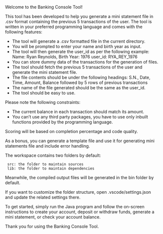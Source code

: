 Welcome to the Banking Console Tool!

This tool has been developed to help you generate a mini statement file in .csv format containing the previous 5 transactions of the user. The tool is written in your preferred programming language and comes with the following features:

- The tool will generate a .csv formatted file in the current directory.
- You will be prompted to enter your name and birth year as input.
- The tool will then generate the user_id as per the following example: Name: Ryan Reynolds, Birth Year: 1976 user_id: RYA_REY_1976
- You can store dummy data of the transactions for the generation of files.
- The tool should fetch the previous 5 transactions of the user and generate the mini statement file.
- The file contents should be under the following headings: S.N., Date, Time, Amount, Balance followed by 5 rows of previous transactions
- The name of the file generated should be the same as the user_id.
- The tool should be easy to use.

Please note the following constraints:

- The current balance in each transaction should match its amount.
- You can’t use any third party packages, you have to use only inbuilt functions provided by the programming language.

Scoring will be based on completion percentage and code quality.

As a bonus, you can generate a template file and use it for generating mini statements file and include error handling.

The workspace contains two folders by default:

     src: the folder to maintain sources
     lib: the folder to maintain dependencies

Meanwhile, the compiled output files will be generated in the bin folder by default.

If you want to customize the folder structure, open .vscode/settings.json and update the related settings there.

To get started, simply run the Java program and follow the on-screen instructions to create your account, deposit or withdraw funds, generate a mini statement, or check your account balance.

Thank you for using the Banking Console Tool.
